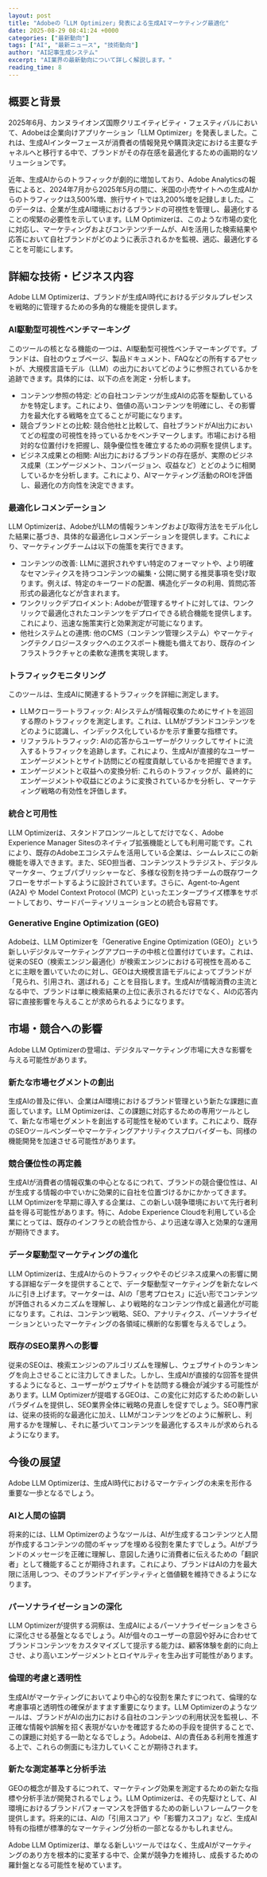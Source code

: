 ```yaml
---
layout: post
title: "Adobeの「LLM Optimizer」発表による生成AIマーケティング最適化"
date: 2025-08-29 08:41:24 +0000
categories: ["最新動向"]
tags: ["AI", "最新ニュース", "技術動向"]
author: "AI記事生成システム"
excerpt: "AI業界の最新動向について詳しく解説します。"
reading_time: 8
---
```


## 概要と背景

2025年6月、カンヌライオンズ国際クリエイティビティ・フェスティバルにおいて、Adobeは企業向けアプリケーション「LLM Optimizer」を発表しました。これは、生成AIインターフェースが消費者の情報発見や購買決定における主要なチャネルへと移行する中で、ブランドがその存在感を最適化するための画期的なソリューションです。

近年、生成AIからのトラフィックが劇的に増加しており、Adobe Analyticsの報告によると、2024年7月から2025年5月の間に、米国の小売サイトへの生成AIからのトラフィックは3,500%増、旅行サイトでは3,200%増を記録しました。このデータは、企業が生成AI環境におけるブランドの可視性を管理し、最適化することの喫緊の必要性を示しています。LLM Optimizerは、このような市場の変化に対応し、マーケティングおよびコンテンツチームが、AIを活用した検索結果や応答において自社ブランドがどのように表示されるかを監視、適応、最適化することを可能にします。

## 詳細な技術・ビジネス内容

Adobe LLM Optimizerは、ブランドが生成AI時代におけるデジタルプレゼンスを戦略的に管理するための多角的な機能を提供します。

### AI駆動型可視性ベンチマーキング
このツールの核となる機能の一つは、AI駆動型可視性ベンチマーキングです。ブランドは、自社のウェブページ、製品ドキュメント、FAQなどの所有するアセットが、大規模言語モデル（LLM）の出力においてどのように参照されているかを追跡できます。具体的には、以下の点を測定・分析します。

*   コンテンツ参照の特定: どの自社コンテンツが生成AIの応答を駆動しているかを特定します。これにより、価値の高いコンテンツを明確にし、その影響力を最大化する戦略を立てることが可能になります。
*   競合ブランドとの比較: 競合他社と比較して、自社ブランドがAI出力においてどの程度の可視性を持っているかをベンチマークします。市場における相対的な位置付けを把握し、競争優位性を確立するための洞察を提供します。
*   ビジネス成果との相関: AI出力におけるブランドの存在感が、実際のビジネス成果（エンゲージメント、コンバージョン、収益など）とどのように相関しているかを分析します。これにより、AIマーケティング活動のROIを評価し、最適化の方向性を決定できます。

### 最適化レコメンデーション
LLM Optimizerは、AdobeがLLMの情報ランキングおよび取得方法をモデル化した結果に基づき、具体的な最適化レコメンデーションを提供します。これにより、マーケティングチームは以下の施策を実行できます。

*   コンテンツの改善: LLMに選択されやすい特定のフォーマットや、より明確なセマンティクスを持つコンテンツの編集・公開に関する推奨事項を受け取ります。例えば、特定のキーワードの配置、構造化データの利用、質問応答形式の最適化などが含まれます。
*   ワンクリックデプロイメント: Adobeが管理するサイトに対しては、ワンクリックで最適化されたコンテンツをデプロイできる統合機能を提供します。これにより、迅速な施策実行と効果測定が可能になります。
*   他社システムとの連携: 他のCMS（コンテンツ管理システム）やマーケティングテクノロジースタックへのエクスポート機能も備えており、既存のインフラストラクチャとの柔軟な連携を実現します。

### トラフィックモニタリング
このツールは、生成AIに関連するトラフィックを詳細に測定します。

*   LLMクローラートラフィック: AIシステムが情報収集のためにサイトを巡回する際のトラフィックを測定します。これは、LLMがブランドコンテンツをどのように認識し、インデックス化しているかを示す重要な指標です。
*   リファラルトラフィック: AIの応答からユーザーがクリックしてサイトに流入するトラフィックを追跡します。これにより、生成AIが直接的なユーザーエンゲージメントとサイト訪問にどの程度貢献しているかを把握できます。
*   エンゲージメントと収益への変換分析: これらのトラフィックが、最終的にエンゲージメントや収益にどのように変換されているかを分析し、マーケティング戦略の有効性を評価します。

### 統合と可用性
LLM Optimizerは、スタンドアロンツールとしてだけでなく、Adobe Experience Manager Sitesのネイティブ拡張機能としても利用可能です。これにより、既存のAdobeエコシステムを活用している企業は、シームレスにこの新機能を導入できます。また、SEO担当者、コンテンツストラテジスト、デジタルマーケター、ウェブパブリッシャーなど、多様な役割を持つチームの既存ワークフローをサポートするように設計されています。さらに、Agent-to-Agent (A2A) や Model Context Protocol (MCP) といったエンタープライズ標準をサポートしており、サードパーティソリューションとの統合も容易です。

### Generative Engine Optimization (GEO)
Adobeは、LLM Optimizerを「Generative Engine Optimization (GEO)」という新しいデジタルマーケティングアプローチの中核と位置付けています。これは、従来のSEO（検索エンジン最適化）が検索エンジンにおける可視性を高めることに主眼を置いていたのに対し、GEOは大規模言語モデルによってブランドが「見られ、引用され、選ばれる」ことを目指します。生成AIが情報消費の主流となる中で、ブランドは単に検索結果の上位に表示されるだけでなく、AIの応答内容に直接影響を与えることが求められるようになります。

## 市場・競合への影響

Adobe LLM Optimizerの登場は、デジタルマーケティング市場に大きな影響を与える可能性があります。

### 新たな市場セグメントの創出
生成AIの普及に伴い、企業はAI環境におけるブランド管理という新たな課題に直面しています。LLM Optimizerは、この課題に対応するための専用ツールとして、新たな市場セグメントを創出する可能性を秘めています。これにより、既存のSEOツールベンダーやマーケティングアナリティクスプロバイダーも、同様の機能開発を加速させる可能性があります。

### 競合優位性の再定義
生成AIが消費者の情報収集の中心となるにつれて、ブランドの競合優位性は、AIが生成する情報の中でいかに効果的に自社を位置づけるかにかかってきます。LLM Optimizerを早期に導入する企業は、この新しい競争環境において先行者利益を得る可能性があります。特に、Adobe Experience Cloudを利用している企業にとっては、既存のインフラとの統合性から、より迅速な導入と効果的な運用が期待できます。

### データ駆動型マーケティングの進化
LLM Optimizerは、生成AIからのトラフィックやそのビジネス成果への影響に関する詳細なデータを提供することで、データ駆動型マーケティングを新たなレベルに引き上げます。マーケターは、AIの「思考プロセス」に近い形でコンテンツが評価されるメカニズムを理解し、より戦略的なコンテンツ作成と最適化が可能になります。これは、コンテンツ戦略、SEO、アナリティクス、パーソナライゼーションといったマーケティングの各領域に横断的な影響を与えるでしょう。

### 既存のSEO業界への影響
従来のSEOは、検索エンジンのアルゴリズムを理解し、ウェブサイトのランキングを向上させることに注力してきました。しかし、生成AIが直接的な回答を提供するようになると、ユーザーがウェブサイトを訪問する機会が減少する可能性があります。LLM Optimizerが提唱するGEOは、この変化に対応するための新しいパラダイムを提供し、SEO業界全体に戦略の見直しを促すでしょう。SEO専門家は、従来の技術的な最適化に加え、LLMがコンテンツをどのように解釈し、利用するかを理解し、それに基づいてコンテンツを最適化するスキルが求められるようになります。

## 今後の展望

Adobe LLM Optimizerは、生成AI時代におけるマーケティングの未来を形作る重要な一歩となるでしょう。

### AIと人間の協調
将来的には、LLM Optimizerのようなツールは、AIが生成するコンテンツと人間が作成するコンテンツの間のギャップを埋める役割を果たすでしょう。AIがブランドのメッセージを正確に理解し、意図した通りに消費者に伝えるための「翻訳者」として機能することが期待されます。これにより、ブランドはAIの力を最大限に活用しつつ、そのブランドアイデンティティと価値観を維持できるようになります。

### パーソナライゼーションの深化
LLM Optimizerが提供する洞察は、生成AIによるパーソナライゼーションをさらに深化させる基盤となるでしょう。AIが個々のユーザーの意図や好みに合わせてブランドコンテンツをカスタマイズして提示する能力は、顧客体験を劇的に向上させ、より高いエンゲージメントとロイヤルティを生み出す可能性があります。

### 倫理的考慮と透明性
生成AIがマーケティングにおいてより中心的な役割を果たすにつれて、倫理的な考慮事項と透明性の確保がますます重要になります。LLM Optimizerのようなツールは、ブランドがAIの出力における自社のコンテンツの利用状況を監視し、不正確な情報や誤解を招く表現がないかを確認するための手段を提供することで、この課題に対処する一助となるでしょう。Adobeは、AIの責任ある利用を推進する上で、これらの側面にも注力していくことが期待されます。

### 新たな測定基準と分析手法
GEOの概念が普及するにつれて、マーケティング効果を測定するための新たな指標や分析手法が開発されるでしょう。LLM Optimizerは、その先駆けとして、AI環境におけるブランドパフォーマンスを評価するための新しいフレームワークを提供します。将来的には、AIの「引用スコア」や「影響力スコア」など、生成AI特有の指標が標準的なマーケティング分析の一部となるかもしれません。

Adobe LLM Optimizerは、単なる新しいツールではなく、生成AIがマーケティングのあり方を根本的に変革する中で、企業が競争力を維持し、成長するための羅針盤となる可能性を秘めています。
